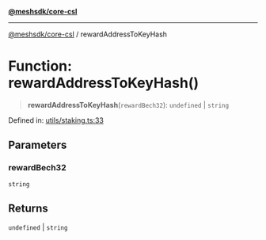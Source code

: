[**@meshsdk/core-csl**](../README.md)

***

[@meshsdk/core-csl](../globals.md) / rewardAddressToKeyHash

# Function: rewardAddressToKeyHash()

> **rewardAddressToKeyHash**(`rewardBech32`): `undefined` \| `string`

Defined in: [utils/staking.ts:33](https://github.com/MeshJS/mesh/blob/1abde1553cbd7cf2cf4e40197fc0de9e4a7d0f49/packages/mesh-core-csl/src/utils/staking.ts#L33)

## Parameters

### rewardBech32

`string`

## Returns

`undefined` \| `string`
